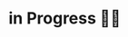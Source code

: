 # in Progress 🚧🚧
<!-- # UsePopcorn   
 **UsePopcorn** is a user-friendly movie search and review platform that brings the world of cinema to your fingertips. Easily explore a vast collection of movies, find detailed information, and discover captivating posters. You can rate and review the movies you've watched, creating your own personalized collection of film experiences. From IMDb ratings to user reviews, "usePopcorn" offers a seamless way to dive into the world of cinema and share your thoughts with fellow movie enthusiasts. Grab some popcorn and embark on a cinematic journey with **usePopcorn**. -->
